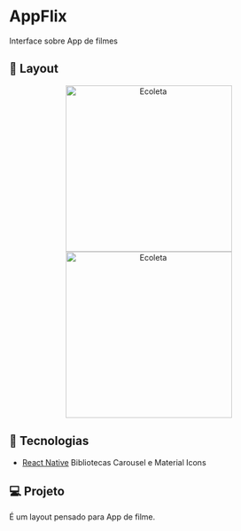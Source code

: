 # AppFlix

Interface sobre App de filmes


## 📱 Layout

<p align="center">
  <img alt="Ecoleta" src="https://ik.imagekit.io/aowlcgixdo/InterfaceFlix__0V0IxMVV.png" width="300">


  <img alt="Ecoleta" src="https://ik.imagekit.io/aowlcgixdo/JustinceiroFlix_byWnCXkK8.png" width="300">
</p>

## 🚀 Tecnologias

- [React Native](https://facebook.github.io/react-native/)
Bibliotecas Carousel e Material Icons

## 💻 Projeto
É um layout pensado para App de filme.
